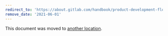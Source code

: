 ```yaml
---
redirect_to: 'https://about.gitlab.com/handbook/product-development-flow/feature-flag-lifecycle/'
remove_date: '2021-06-01'
---
```


This document was moved to [another location](https://about.gitlab.com/handbook/product-development-flow/feature-flag-lifecycle/).

<!-- This redirect file can be deleted after 2021-06-01. -->
<!-- Before deletion, see: https://docs.gitlab.com/ee/development/documentation/#move-or-rename-a-page -->